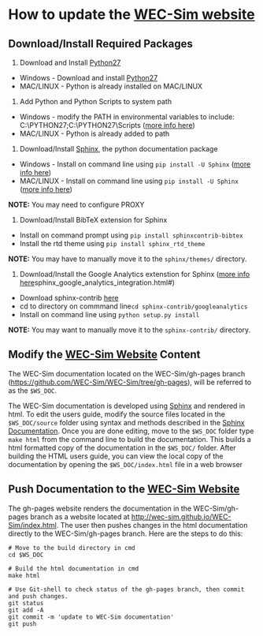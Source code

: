 
# How to update the [WEC-Sim website](http://wec-sim.github.io/WEC-Sim)

## Download/Install Required Packages
1. Download and Install [Python27](https://www.python.org/downloads/)
  * Windows - Download and install [Python27](https://www.python.org/downloads/)
  * MAC/LINUX -  Python is already installed on MAC/LINUX 

1. Add Python and Python Scripts to system path
  * Windows - modify the PATH in environmental variables to include: C:\PYTHON27;C:\PYTHON27\Scripts ([more info here](http://stackoverflow.com/questions/3701646/how-to-add-to-the-pythonpath-in-windows-7))
  * MAC/LINUX -  Python is already added to path

1. Download/Install [Sphinx](http://www.sphinx-doc.org/en/stable/index.html), the python documentation package
  * Windows - Install on command line using ``pip install -U Sphinx`` ([more info here](http://sphinx-doc.org/latest/install.html#windows-install-python-and-sphinx))
  * MAC/LINUX - Install on command line using ``pip install -U Sphinx`` ([more info here](http://www.sphinx-doc.org/en/stable/install.html#mac-os-x-install-sphinx-using-macports))

 **NOTE:** You may need to configure PROXY

1. Download/Install BibTeX extension for Sphinx
  * Install on command prompt using ``pip install sphinxcontrib-bibtex``
  * Install the rtd theme using ``pip install sphinx_rtd_theme``
 
 **NOTE:** You may have to manually move it to the ``sphinx/themes/`` directory.

1. Download/Install the Google Analytics extenstion for Sphinx ([more info here](http://www.milos.curuvija.com/miscellaneous/sphinx/)sphinx_google_analytics_integration.html#)
  * Download sphinx-contrib [here](https://bitbucket.org/birkenfeld/sphinx-contrib/)
  * cd to directory on commmand line``cd sphinx-contrib/googleanalytics`` 
  * Install on command line using ``python setup.py install`` 

 **NOTE:** You may want to manually move it to the ``sphinx-contrib/`` directory.

## Modify the [WEC-Sim Website](http://wec-sim.github.io/WEC-Sim) Content
The WEC-Sim documentation located on the WEC-Sim/gh-pages branch (https://github.com/WEC-Sim/WEC-Sim/tree/gh-pages), will be referred to as the ``$WS_DOC``.

The WEC-Sim documentation is developed using [Sphinx](http://sphinx-doc.org/) and rendered in html. To edit  the users guide, modify the source files located in the ``$WS_DOC/source`` folder using syntax and methods described in the [Sphinx Documentation](http://sphinx-doc.org/contents.html). Once you are done editing, move to the ``$WS_DOC`` folder type ``make html`` from the command line to build the documentation. This builds a html formatted copy of the documentation in the ``$WS_DOC/`` folder. After building the HTML users guide, you can view the local copy of the documentation by opening the ``$WS_DOC/index.html`` file in a web browser

## Push Documentation to the [WEC-Sim Website](http://wec-sim.github.io/WEC-Sim)
The gh-pages website renders the documentation in the WEC-Sim/gh-pages branch as a website located at http://wec-sim.github.io/WEC-Sim/index.html. The user then pushes changes in the html documentation directly to the WEC-Sim/gh-pages branch. Here are the steps to do this:

  ```Shell
  # Move to the build directory in cmd
  cd $WS_DOC

  # Build the html documentation in cmd
  make html

  # Use Git-shell to check status of the gh-pages branch, then commit and push changes. 
  git status
  git add -A
  git commit -m 'update to WEC-Sim documentation'
  git push
  ```

